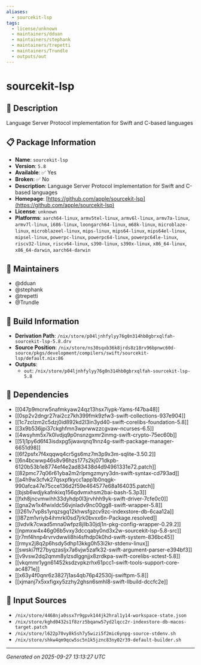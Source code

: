 ```yaml
---
aliases:
  - sourcekit-lsp
tags:
  - license/unknown
  - maintainers/dduan
  - maintainers/stephank
  - maintainers/trepetti
  - maintainers/Trundle
  - outputs/out
---
```


# sourcekit-lsp

## 📝 Description

Language Server Protocol implementation for Swift and C-based languages

## 📋 Package Information

- **Name**: `sourcekit-lsp`
- **Version**: `5.8`
- **Available**: ✅ Yes
- **Broken**: ✅ No
- **Description**: Language Server Protocol implementation for Swift and C-based languages
- **Homepage**: [https://github.com/apple/sourcekit-lsp](https://github.com/apple/sourcekit-lsp)
- **License**: `unknown`
- **Platforms**: `aarch64-linux`, `armv5tel-linux`, `armv6l-linux`, `armv7a-linux`, `armv7l-linux`, `i686-linux`, `loongarch64-linux`, `m68k-linux`, `microblaze-linux`, `microblazeel-linux`, `mips-linux`, `mips64-linux`, `mips64el-linux`, `mipsel-linux`, `powerpc-linux`, `powerpc64-linux`, `powerpc64le-linux`, `riscv32-linux`, `riscv64-linux`, `s390-linux`, `s390x-linux`, `x86_64-linux`, `x86_64-darwin`, `aarch64-darwin`
## 👥 Maintainers

- @dduan
- @stephank
- @trepetti
- @Trundle


## 🔧 Build Information

- **Derivation Path**: `/nix/store/p04ljnhfylyy76g0n314hb0gbrxqlfah-sourcekit-lsp-5.8.drv`
- **Source Position**: `/nix/store/ns30sqxb36k8jrds8z18rv96bpnwc60d-source/pkgs/development/compilers/swift/sourcekit-lsp/default.nix:86`
- **Outputs**:
  - `out`:  `/nix/store/p04ljnhfylyy76g0n314hb0gbrxqlfah-sourcekit-lsp-5.8`

## 🔗 Dependencies

- [[047p9mcrw5nafmkyaw24qz13hsx7iypk-Yams-f47ba48]]
- [[0sp2v2dngr27rai2cz7kh399fmk9zfw3-swift-collections-937e904]]
- [[1c7zclzm2c5dzj0id892kd2l3in3yd40-swift-corelibs-foundation-5.8]]
- [[3x9b536jpi37ckghfmn3wprwwzzcgvaw-ncurses-6.5]]
- [[4wsyhm5x7k0lvdjq9p0nsnzgxmr2inmg-swift-crypto-75ec60b]]
- [[51j1py6d6f43isdxpg5jwavqnq1hnz4g-swift-package-manager-6651d98]]
- [[6f2psfx7f4xqqwq4cr5gs6mz7m3p9x3m-sqlite-3.50.2]]
- [[6n4bcwwp46s8v96hzs177s2kj071dkpb-6120b53b1e8774ef4e2ad83438d4d94961331e72.patch]]
- [[82pmc77q06r61yba2m2rlpmgzmyry3dn-swift-syntax-cd793ad]]
- [[a4h9w3cfvk27qsxpfkycc1app1b0nqgk-990afca47e75cce136d2f59e464577e68a164035.patch]]
- [[bjsb6wdjykafnkixq156qdvmxhsm2bai-bash-5.3p3]]
- [[fxh8jncvmwihh33dyhdp0l3jrvhhh9yk-swift-driver-7cfe0c0]]
- [[gna2w1x4fwixldc56vjnladv9nc00gg8-swift-wrapper-5.8]]
- [[l261v7vp8s1yrqzsgq12khwsfgzcv9zc-indexstore-db-6caa12a]]
- [[l87zm1vriyb4ihmrkl0sd7jrk0bvxx6n-Package.resolved]]
- [[lvdvlk7cwad5mna0wfpz8jllb30jdj1n-pkg-config-wrapper-0.29.2]]
- [[npmxw4x46g06b5vxy3dccqaby0nd3x2w-sourcekit-lsp-5.8-src]]
- [[r7mf4hnp4rvrvdwwli8hi4sfhdp0k0hd-swift-system-836bc45]]
- [[rmyx2j8q2p6hsdy5dhp13kkg0h53i2kr-stdenv-linux]]
- [[swski7ff27byqzasljx7a6vjw5zafk32-swift-argument-parser-e394bf3]]
- [[v9vsw2dq2qmm8ylzsdlggnjjx8zrdkpa-swift-corelibs-xctest-5.8]]
- [[vkqmmr1ygn61452ksdzvpkzrhx61pcc1-swift-tools-support-core-ac4871e]]
- [[x63y4f0qnr6z3827j1as4qb76p42530j-swiftpm-5.8]]
- [[xjmanj7x5xxfigxy5zzhy2ghsn6smhl8-swift-llbuild-dccfc2e]]

## 📁 Input Sources

- `/nix/store/4468nja0ssx7r9gpvk144jk2hral1y14-workspace-state.json`
- `/nix/store/kghd0432s1f8zrz5bqanw57yd2lqcc2r-indexstore-db-macos-target.patch`
- `/nix/store/l622p70vy8k5sh7y5wizi5f2mic6ynpg-source-stdenv.sh`
- `/nix/store/shkw4qm9qcw5sc5n1k5jznc83ny02r39-default-builder.sh`

---
*Generated on 2025-09-27 13:13:27 UTC*
